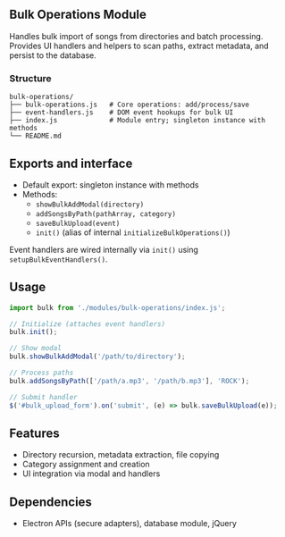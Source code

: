 ## Bulk Operations Module

Handles bulk import of songs from directories and batch processing. Provides UI handlers and helpers to scan paths, extract metadata, and persist to the database.

### Structure
```
bulk-operations/
├── bulk-operations.js   # Core operations: add/process/save
├── event-handlers.js    # DOM event hookups for bulk UI
├── index.js             # Module entry; singleton instance with methods
└── README.md
```

## Exports and interface

- Default export: singleton instance with methods
- Methods:
  - `showBulkAddModal(directory)`
  - `addSongsByPath(pathArray, category)`
  - `saveBulkUpload(event)`
  - `init()` (alias of internal `initializeBulkOperations()`)

Event handlers are wired internally via `init()` using `setupBulkEventHandlers()`.

## Usage

```javascript
import bulk from './modules/bulk-operations/index.js';

// Initialize (attaches event handlers)
bulk.init();

// Show modal
bulk.showBulkAddModal('/path/to/directory');

// Process paths
bulk.addSongsByPath(['/path/a.mp3', '/path/b.mp3'], 'ROCK');

// Submit handler
$('#bulk_upload_form').on('submit', (e) => bulk.saveBulkUpload(e));
```

## Features
- Directory recursion, metadata extraction, file copying
- Category assignment and creation
- UI integration via modal and handlers

## Dependencies
- Electron APIs (secure adapters), database module, jQuery